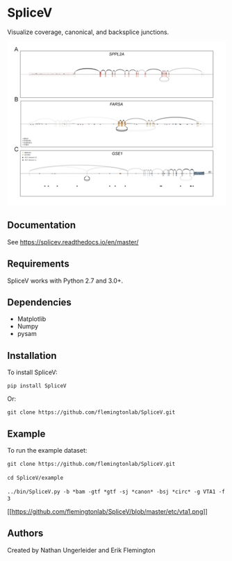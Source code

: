 # SpliceV #
Visualize coverage, canonical, and backsplice junctions.

![Example plot](https://github.com/flemingtonlab/SpliceV/blob/master/etc/example.png)

## Documentation ##
See https://splicev.readthedocs.io/en/master/
## Requirements ##
SpliceV works with Python 2.7 and 3.0+.
## Dependencies ##
* Matplotlib
* Numpy
* pysam
## Installation ##
To install SpliceV:

```
pip install SpliceV
```

Or:

```
git clone https://github.com/flemingtonlab/SpliceV.git
```

## Example ##
To run the example dataset:

```
git clone https://github.com/flemingtonlab/SpliceV.git 

cd SpliceV/example 

../bin/SpliceV.py -b *bam -gtf *gtf -sj *canon* -bsj *circ* -g VTA1 -f 3
```

[[https://github.com/flemingtonlab/SpliceV/blob/master/etc/vta1.png]]


## Authors ##
Created by Nathan Ungerleider and Erik Flemington
